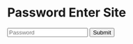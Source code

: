 # Password Enter Site

<input class="pass" type="text" placeholder="Password">
<input class="button" onclick="passcheck()" type="submit" />

<script src="https://code.jquery.com/jquery-3.6.0.min.js"></script>
<script>function passcheck(){
	if ($('.pass').val() == "031-12") { // ansとinputTxtが同じだったら
		window.location.href("031-12.html"); // 指定したサイトに飛ぶ
	} else { // それ以外は
		$(".pass").val(""); //文字列を消し
		$('.pass').attr('placeholder', '❌'); //違うという❌を表示
	}
});
};
</script>
